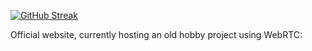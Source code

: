 [![GitHub Streak](https://streak-stats.demolab.com/?user=m-lautenbach&mode=weekly)](https://git.io/streak-stats)

Official website, currently hosting an old hobby project using WebRTC: [](mlautenbach.com)
